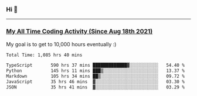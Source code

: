 ### Hi 🙂

---

### <a href="https://wakatime.com/@Eroxl">My All Time Coding Activity (Since Aug 18th 2021)</a>
My goal is to get to 10,000 hours eventually :)
<!--START_SECTION:waka-->

```txt
Total Time: 1,085 hrs 40 mins

TypeScript       590 hrs 37 mins █████████████▓░░░░░░░░░░░   54.40 %
Python           145 hrs 11 mins ███▒░░░░░░░░░░░░░░░░░░░░░   13.37 %
Markdown         105 hrs 34 mins ██▒░░░░░░░░░░░░░░░░░░░░░░   09.72 %
JavaScript       35 hrs 46 mins  ▓░░░░░░░░░░░░░░░░░░░░░░░░   03.30 %
JSON             35 hrs 41 mins  ▓░░░░░░░░░░░░░░░░░░░░░░░░   03.29 %
```

<!--END_SECTION:waka-->
